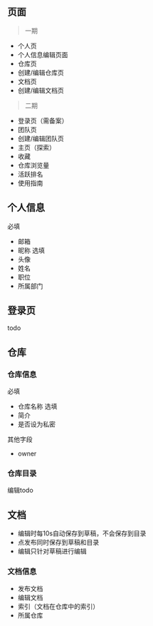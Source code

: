 ## 页面
> 一期

- 个人页
- 个人信息编辑页面
- 仓库页
- 创建/编辑仓库页
- 文档页
- 创建/编辑文档页

> 二期

- 登录页（需备案）
- 团队页
- 创建/编辑团队页
- 主页（探索）
- 收藏
- 仓库浏览量
- 活跃排名
- 使用指南

## 个人信息
必填
- 邮箱
- 昵称
选填
- 头像
- 姓名
- 职位
- 所属部门


## 登录页
todo

## 仓库
### 仓库信息
必填
- 仓库名称
选填
- 简介
- 是否设为私密

其他字段
- owner

### 仓库目录
编辑todo

## 文档
- 编辑时每10s自动保存到草稿，不会保存到目录
- 点发布同时保存到草稿和目录
- 编辑只针对草稿进行编辑

### 文档信息
- 发布文档
- 编辑文档
- 索引（文档在仓库中的索引）
- 所属仓库
